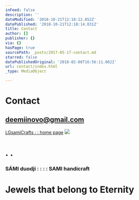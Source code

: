 ```yaml
---
inFeed: false
description: ''
dateModified: '2018-10-21T12:18:12.852Z'
datePublished: '2018-10-21T12:18:14.831Z'
title: Contact
author: []
publisher: {}
via: {}
hasPage: true
sourcePath: _posts/2017-05-17-contact.md
starred: false
datePublishedOriginal: '2018-02-08T16:56:11.062Z'
url: contact/index.html
_type: MediaObject

---
```

# **Contact**

## **deemiinovo@gmail.com**
[LGsamiCrafts : : home page][0]
![](https://the-grid-user-content.s3-us-west-2.amazonaws.com/1797dbca-6ba9-43ee-82a6-8811d5210429.jpg)

# **. .**

### SÁMI duodji : : : : SAMI handicraft

# Jewels that belong to Eternity

[0]: https://thegrid.ai/lgsamicrafts/